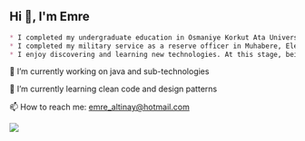 ## Hi 👋, I'm Emre ##
```markdown
* I completed my undergraduate education in Osmaniye Korkut Ata University, Department of Management Information Systems in 2021.
* I completed my military service as a reserve officer in Muhabere, Electronic Information Systems (MEBS) Barracks Mamak/Ankara.
* I enjoy discovering and learning new technologies. At this stage, being a good software developer is among my goals.
```

🔭 I’m currently working on java and sub-technologies
                                   
🌱 I’m currently learning clean code and design patterns

📫 How to reach me: [emre_altinay@hotmail.com](emre_altinay@hotmail.com)

[![](https://img.shields.io/badge/linkedin-%231E77B5.svg?&style=for-the-badge&logo=linkedin&logoColor=white)](https://www.linkedin.com/in/emrealtinay/)
 
 




